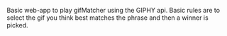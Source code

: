 Basic web-app to play gifMatcher using the GIPHY api. Basic rules are to select the gif you think best matches the phrase and then a winner is picked.
